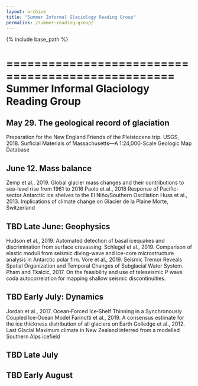 ```yaml
---
layout: archive
title: "Summer Informal Glaciology Reading Group"
permalink: /summer-reading-group/
---
```


{% include base_path %}

==================================================
Summer Informal Glaciology Reading Group 
==================================================

May 29.  The geological record of glaciation
--------------------------------------------------
Preparation for the New England Friends of the Pleistocene trip.
USGS, 2018.   Surficial Materials of Massachusetts—A 1:24,000-Scale Geologic Map Database

June 12.  Mass balance
--------------------------------------------------
Zemp et al., 2019. Global glacier mass changes and their contributions to sea-level rise from 1961 to 2016
Paolo et al., 2018 Response of Pacific-sector Antarctic ice shelves to the El Niño/Southern Oscillation
Huss et al., 2013. Implications of climate change on Glacier de la Plaine Morte, Switzerland

TBD Late June:  Geophysics
--------------------------------------------------
Hudson et al., 2019. Automated detection of basal icequakes and discrimination from surface crevassing.
Schlegel et al., 2019.  Comparison of elastic moduli from seismic diving-wave and ice-core microstructure analysis in Antarctic polar firn.
Vore et al., 2019. Seismic Tremor Reveals Spatial Organization and Temporal Changes of Subglacial Water System.
Pham and Tkalcic, 2017. On the feasibility and use of teleseismic P wave coda autocorrelation for mapping shallow seismic discontinuities.

TBD Early July: Dynamics
--------------------------------------------------
Jordan et al., 2017.  Ocean‐Forced Ice‐Shelf Thinning in a Synchronously Coupled Ice‐Ocean Model
Farinotti et al., 2019. A consensus estimate for the ice thickness distribution of all glaciers on Earth
Golledge et al., 2012. Last Glacial Maximum climate in New Zealand inferred from a modelled Southern Alps icefield

TBD Late July
--------------------------------------------------

TBD Early August
--------------------------------------------------
